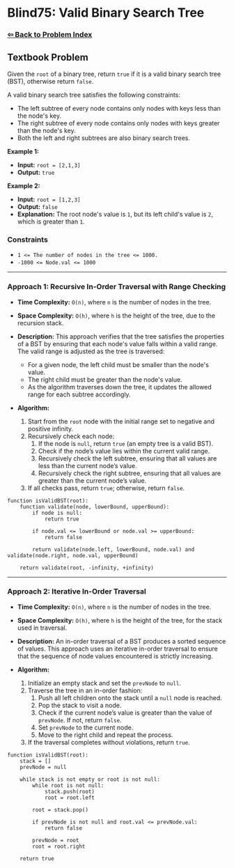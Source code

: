 # Blind75: Valid Binary Search Tree

### [⇦ Back to Problem Index](../../index.md)

## Textbook Problem

Given the `root` of a binary tree, return `true` if it is a valid binary search tree (BST), otherwise return `false`.

A valid binary search tree satisfies the following constraints:

-   The left subtree of every node contains only nodes with keys less than the node's key.
-   The right subtree of every node contains only nodes with keys greater than the node's key.
-   Both the left and right subtrees are also binary search trees.

**Example 1:**

-   **Input:** `root = [2,1,3]`
-   **Output:** `true`

**Example 2:**

-   **Input:** `root = [1,2,3]`
-   **Output:** `false`
-   **Explanation:** The root node's value is `1`, but its left child's value is `2`, which is greater than `1`.

### Constraints

-   `1 <= The number of nodes in the tree <= 1000.`
-   `-1000 <= Node.val <= 1000`

---

### Approach 1: Recursive In-Order Traversal with Range Checking

-   **Time Complexity:** `O(n)`, where `n` is the number of nodes in the tree.
-   **Space Complexity:** `O(h)`, where `h` is the height of the tree, due to the recursion stack.
-   **Description:** This approach verifies that the tree satisfies the properties of a BST by ensuring that each node's value falls within a valid range. The valid range is adjusted as the tree is traversed:
    -   For a given node, the left child must be smaller than the node's value.
    -   The right child must be greater than the node's value.
    -   As the algorithm traverses down the tree, it updates the allowed range for each subtree accordingly.
-   **Algorithm:**

    1. Start from the `root` node with the initial range set to negative and positive infinity.
    2. Recursively check each node:
        1. If the node is `null`, return `true` (an empty tree is a valid BST).
        2. Check if the node’s value lies within the current valid range.
        3. Recursively check the left subtree, ensuring that all values are less than the current node’s value.
        4. Recursively check the right subtree, ensuring that all values are greater than the current node’s value.
    3. If all checks pass, return `true`; otherwise, return `false`.

```pseudo
function isValidBST(root):
    function validate(node, lowerBound, upperBound):
        if node is null:
            return true

        if node.val <= lowerBound or node.val >= upperBound:
            return false

        return validate(node.left, lowerBound, node.val) and validate(node.right, node.val, upperBound)

    return validate(root, -infinity, +infinity)
```

---

### Approach 2: Iterative In-Order Traversal

-   **Time Complexity:** `O(n)`, where `n` is the number of nodes in the tree.
-   **Space Complexity:** `O(h)`, where `h` is the height of the tree, for the stack used in traversal.
-   **Description:** An in-order traversal of a BST produces a sorted sequence of values. This approach uses an iterative in-order traversal to ensure that the sequence of node values encountered is strictly increasing.
-   **Algorithm:**

    1. Initialize an empty stack and set the `prevNode` to `null`.
    2. Traverse the tree in an in-order fashion:
        1. Push all left children onto the stack until a `null` node is reached.
        2. Pop the stack to visit a node.
        3. Check if the current node’s value is greater than the value of `prevNode`. If not, return `false`.
        4. Set `prevNode` to the current node.
        5. Move to the right child and repeat the process.
    3. If the traversal completes without violations, return `true`.

```pseudo
function isValidBST(root):
    stack = []
    prevNode = null

    while stack is not empty or root is not null:
        while root is not null:
            stack.push(root)
            root = root.left

        root = stack.pop()

        if prevNode is not null and root.val <= prevNode.val:
            return false

        prevNode = root
        root = root.right

    return true
```
